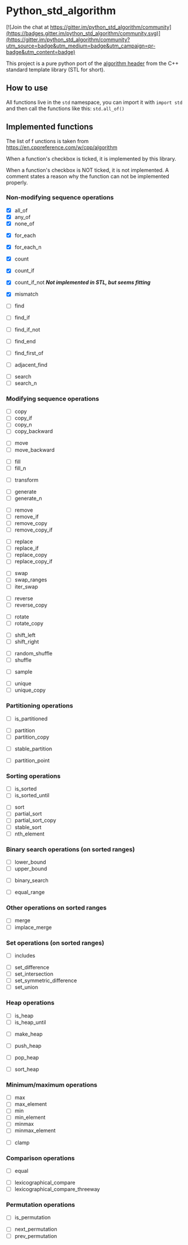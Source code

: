 # Python_std_algorithm

[![Join the chat at https://gitter.im/python_std_algorithm/community](https://badges.gitter.im/python_std_algorithm/community.svg)](https://gitter.im/python_std_algorithm/community?utm_source=badge&utm_medium=badge&utm_campaign=pr-badge&utm_content=badge)

This project is a pure python port of the
[algorithm header](https://en.cppreference.com/w/cpp/algorithm) from the C++
standard template library (STL for short).

## How to use

All functions live in the `std` namespace, you can import it with `import std`
and then call the functions like this: `std.all_of()`

## Implemented functions

The list of f unctions is taken from https://en.cppreference.com/w/cpp/algorithm

When a function's checkbox is ticked, it is implemented by this library.

When a function's checkbox is NOT ticked, it is not implemented. A comment
states a reason why the function can not be implemented properly.

### Non-modifying sequence operations

- [x] all_of
- [x] any_of
- [x] none_of

* [x] for_each
* [x] for_each_n

* [x] count
* [x] count_if
* [x] count_if_not **_Not implemented in STL, but seems fitting_**

* [x] mismatch

* [ ] find
* [ ] find_if
* [ ] find_if_not
* [ ] find_end
* [ ] find_first_of
* [ ] adjacent_find

- [ ] search
- [ ] search_n

### Modifying sequence operations

- [ ] copy
- [ ] copy_if
- [ ] copy_n
- [ ] copy_backward

* [ ] move
* [ ] move_backward

- [ ] fill
- [ ] fill_n

* [ ] transform

- [ ] generate
- [ ] generate_n

* [ ] remove
* [ ] remove_if
* [ ] remove_copy
* [ ] remove_copy_if

- [ ] replace
- [ ] replace_if
- [ ] replace_copy
- [ ] replace_copy_if

* [ ] swap
* [ ] swap_ranges
* [ ] iter_swap

- [ ] reverse
- [ ] reverse_copy

* [ ] rotate
* [ ] rotate_copy

- [ ] shift_left
- [ ] shift_right

* [ ] random_shuffle
* [ ] shuffle

- [ ] sample

* [ ] unique
* [ ] unique_copy

### Partitioning operations

- [ ] is_partitioned

* [ ] partition
* [ ] partition_copy

- [ ] stable_partition

* [ ] partition_point

### Sorting operations

- [ ] is_sorted
- [ ] is_sorted_until

* [ ] sort
* [ ] partial_sort
* [ ] partial_sort_copy
* [ ] stable_sort
* [ ] nth_element

### Binary search operations (on sorted ranges)

- [ ] lower_bound
- [ ] upper_bound

* [ ] binary_search

- [ ] equal_range

### Other operations on sorted ranges

- [ ] merge
- [ ] implace_merge

### Set operations (on sorted ranges)

- [ ] includes

* [ ] set_difference
* [ ] set_intersection
* [ ] set_symmetric_difference
* [ ] set_union

### Heap operations

- [ ] is_heap
- [ ] is_heap_until

* [ ] make_heap

- [ ] push_heap

* [ ] pop_heap

- [ ] sort_heap

### Minimum/maximum operations

- [ ] max
- [ ] max_element
- [ ] min
- [ ] min_element
- [ ] minmax
- [ ] minmax_element

* [ ] clamp

### Comparison operations

- [ ] equal

* [ ] lexicographical_compare
* [ ] lexicographical_compare_threeway

### Permutation operations

- [ ] is_permutation

* [ ] next_permutation
* [ ] prev_permutation
